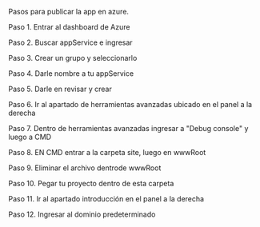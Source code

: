 Pasos para publicar la app en azure.

Paso 1. Entrar al dashboard de Azure

Paso 2. Buscar appService e ingresar

Paso 3. Crear un grupo y seleccionarlo

Paso 4. Darle nombre a tu appService

Paso 5. Darle en revisar y crear

Paso 6. Ir al apartado de herramientas avanzadas ubicado en el panel a la derecha

Paso 7. Dentro de herramientas avanzadas ingresar a "Debug console" y luego a CMD

Paso 8. EN CMD entrar a la carpeta site, luego en wwwRoot

Paso 9. Eliminar el archivo dentrode wwwRoot

Paso 10. Pegar tu proyecto dentro de esta carpeta

Paso 11. Ir al apartado introducción en el panel a la derecha

Paso 12. Ingresar al dominio predeterminado
